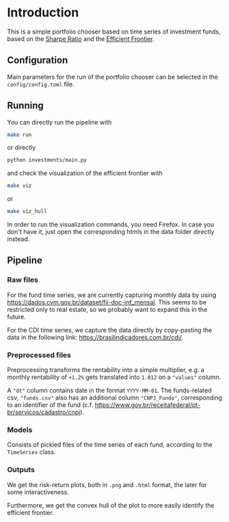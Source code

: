# Introduction

This is a simple portfolio chooser based on time series of investment funds, based
on the [Sharpe Ratio](https://en.wikipedia.org/wiki/Sharpe_ratio) and the
[Efficient Frontier](https://en.wikipedia.org/wiki/Efficient_frontier).

## Configuration

Main parameters for the run of the portfolio chooser can be selected in the
`config/config.toml` file.

## Running

You can directly run the pipeline with

```bash
make run
```

or directly

```bash
python investments/main.py
```

and check the visualization of the efficient frontier with

```bash
make viz
```

or

```bash
make viz_hull
```

In order to run the visualization commands, you need Firefox. In case you don't have
it, just open the corresponding htmls in the data folder directly instead.

## Pipeline

### Raw files

For the fund time series, we are currently capturing monthly data by using
<https://dados.cvm.gov.br/dataset/fii-doc-inf_mensal>. This seems to be restricted
only to real estate, so we probably want to expand this in the future.

For the CDI time series, we capture the data directly by copy-pasting the data
in the following link: <https://brasilindicadores.com.br/cdi/>.

### Preprocessed files

Preprocessing transforms the rentability into a simple multiplier, e.g. a monthly
rentability of `+1.2%` gets translated into `1.012` on a `"values"` column.

A `"dt"` column contains date in the format `YYYY-MM-01`. The funds-related csv,
`"funds.csv"` also has an additional column `"CNPJ_Fundo"`, corresponding to an
identifier of the fund (c.f. <https://www.gov.br/receitafederal/pt-br/servicos/cadastro/cnpj>).

### Models

Consists of pickled files of the time series of each fund, according to the `TimeSeries`
class.

### Outputs

We get the risk-return plots, both in `.png` and `.html` format, the later for some
interactiveness.

Furthermore, we get the convex hull of the plot to more easily identify the efficient
frontier.
